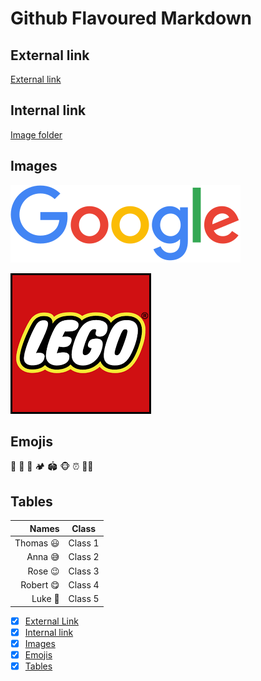 # Github Flavoured Markdown

## External link
[External link](https://help.github.com/en)

## Internal link
[Image folder](./logos)

## Images
![Google](./logos/googlelogo.png) 

![Lego](./logos/lego.png) 

## Emojis

🥺 🦁 🚣 🏕️ 🏟️ 🐵 ⏰ 🧑‍🎨
 
## Tables

|Names|Class|
|---:|:---:| 
|Thomas 😃|Class 1|Age: 20|
|Anna 😅|Class 2|Age: 25|
|Rose 😉|Class 3|Age: 30|
|Robert 😋|Class 4|Age: 35|
|Luke 🤣|Class 5|Age: 40|




- [x] [External Link](#External-link)
- [x] [Internal link](#Internal-link)
- [x] [Images](#Images)
- [x] [Emojis](#Emojis)
- [x] [Tables](#Tables)
